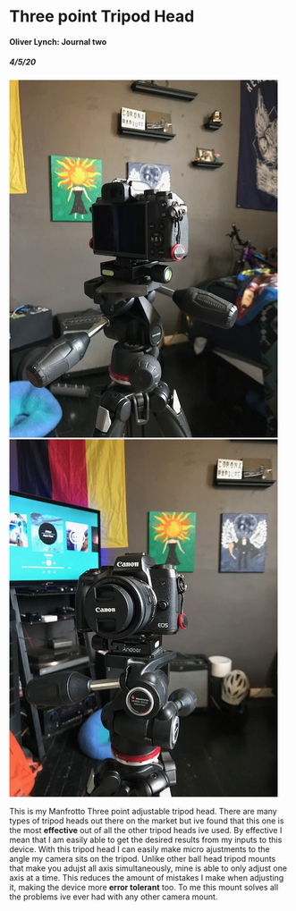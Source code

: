 # Three point Tripod Head
#### Oliver Lynch: Journal two
##### 4/5/20

![Manfrotto](Tripod1.jpeg "Manfrotto 1")
![Manfrotto](Tripod2.jpeg "Manfrotto 2")


This is my Manfrotto Three point adjustable tripod head. There are many types of tripod heads out there on the market but ive found that this one is the most **effective** out of all the other tripod heads ive used. By effective I mean that I am easily able to get the desired results from my inputs to this device. With this tripod head I can easily make micro ajustments to the angle my camera sits on the tripod. Unlike other ball head tripod mounts that make you adujst all axis simultaneously, mine is able to only adjust one axis at a time. This reduces the amount of mistakes I make when adjusting it, making the device more **error tolerant** too. To me this mount solves all the problems ive ever had with any other camera mount. 

